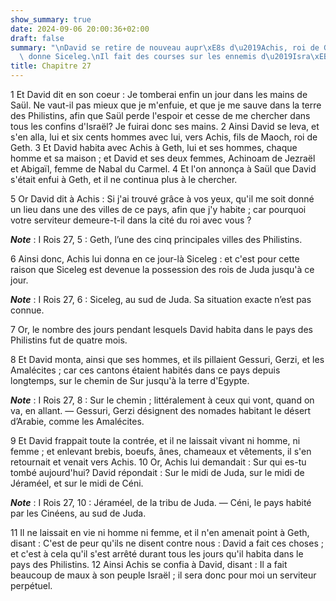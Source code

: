 ```yaml
---
show_summary: true
date: 2024-09-06 20:00:36+02:00
draft: false
summary: "\nDavid se retire de nouveau aupr\xE8s d\u2019Achis, roi de Geth, qui lui\
  \ donne Siceleg.\nIl fait des courses sur les ennemis d\u2019Isra\xEBl.\n"
title: Chapitre 27
---
```





1 Et David dit en son coeur : Je tomberai enfin un jour dans les mains de Saül. Ne vaut-il pas mieux que je m'enfuie, et que je me sauve dans la terre des Philistins, afin que Saül perde l'espoir et cesse de me chercher dans tous les confins d'Israël? Je fuirai donc ses mains. 2 Ainsi David se leva, et s'en alla, lui et six cents hommes avec lui, vers Achis, fils de Maoch, roi de Geth. 3 Et David habita avec Achis à Geth, lui et ses hommes, chaque homme et sa maison ; et David et ses deux femmes, Achinoam de Jezraël et Abigaïl, femme de Nabal du Carmel. 4 Et l'on annonça à Saül que David s'était enfui à Geth, et il ne continua plus à le chercher.


5 Or David dit à Achis : Si j'ai trouvé grâce à vos yeux, qu'il me soit donné un lieu dans une des villes de ce pays, afin que j'y habite ; car pourquoi votre serviteur demeure-t-il dans la cité du roi avec vous ?

***Note*** :  I Rois 27, 5 : Geth, l’une des cinq principales villes des Philistins.

6 Ainsi donc, Achis lui donna en ce jour-là Siceleg : et c'est pour cette raison que Siceleg est devenue la possession des rois de Juda jusqu'à ce jour.

***Note*** :  I Rois 27, 6 : Siceleg, au sud de Juda. Sa situation exacte n’est pas connue.

7 Or, le nombre des jours pendant lesquels David habita dans le pays des Philistins fut de quatre mois.


8 Et David monta, ainsi que ses hommes, et ils pillaient Gessuri, Gerzi, et les Amalécites ; car ces cantons étaient habités dans ce pays depuis longtemps, sur le chemin de Sur jusqu'à la terre d'Egypte.

***Note*** :  I Rois 27, 8 : Sur le chemin ; littéralement à ceux qui vont, quand on va, en allant. ― Gessuri, Gerzi désignent des nomades habitant le désert d’Arabie, comme les Amalécites.

9 Et David frappait toute la contrée, et il ne laissait vivant ni homme, ni femme ; et enlevant brebis, boeufs, ânes, chameaux et vêtements, il s'en retournait et venait vers Achis. 10 Or, Achis lui demandait : Sur qui es-tu tombé aujourd'hui? David répondait : Sur le midi de Juda, sur le midi de Jéraméel, et sur le midi de Céni.

***Note*** :  I Rois 27, 10 : Jéraméel, de la tribu de Juda. ― Céni, le pays habité par les Cinéens, au sud de Juda.

11 Il ne laissait en vie ni homme ni femme, et il n'en amenait point à Geth, disant : C'est de peur qu'ils ne disent contre nous : David a fait ces choses ; et c'est à cela qu'il s'est arrêté durant tous les jours qu'il habita dans le pays des Philistins. 12 Ainsi Achis se confia à David, disant : Il a fait beaucoup de maux à son peuple Israël ; il sera donc pour moi un serviteur perpétuel.

